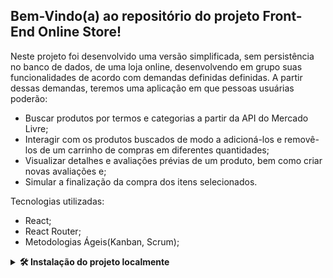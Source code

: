 ## Bem-Vindo(a) ao repositório do projeto Front-End Online Store!


Neste projeto foi desenvolvido uma versão simplificada, sem persistência no banco de dados, de uma loja online, desenvolvendo em grupo suas funcionalidades de acordo com demandas definidas definidas.
A partir dessas demandas, teremos uma aplicação em que pessoas usuárias poderão:
- Buscar produtos por termos e categorias a partir da API do Mercado Livre;
- Interagir com os produtos buscados de modo a adicioná-los e removê-los de um carrinho de compras em diferentes quantidades;
- Visualizar detalhes e avaliações prévias de um produto, bem como criar novas avaliações e;
- Simular a finalização da compra dos itens selecionados.

Tecnologias utilizadas:
- React;
- React Router;
- Metodologias Ágeis(Kanban, Scrum);

<details>
<summary><strong>🛠 Instalação do projeto localmente </strong></summary><br />

1. Primeiro abra o terminal e crie um diretório com o comando <strong>mkdir</strong>:
``` 
 mkdir projetos
```

2. Entre no diretório que acabou de criar e clone o projeto:
``` 
 cd projetos
 git clone git@github.com:bmediato/FrontEndOnlineStore.git
```

3. Entre no diretório do projeto e instale as depenências necessárias: 
``` 
 cd FrontEndOnlineStore
 npm install
```

4.Por fim, rode o comando e acesse o projeto via browser, no caminho:
``` 
npm start
http://localhost:3000/
```

</details>
